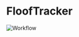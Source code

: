 # FloofTracker


![Workflow](https://github.com/MarkusGeiger/FloofTracker/actions/workflows/global.yaml/badge.svg)
